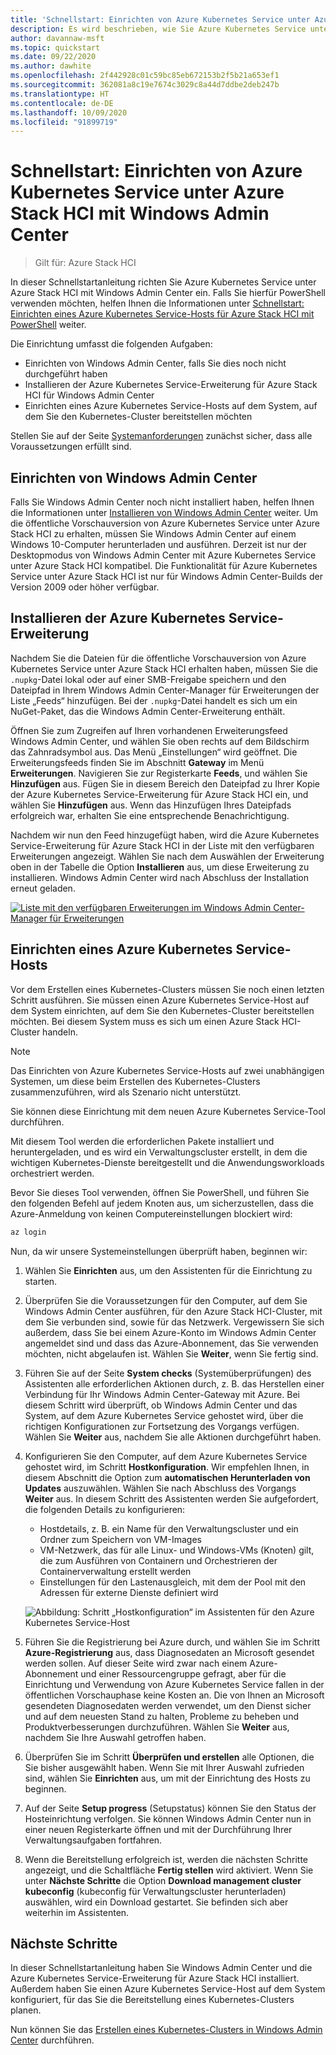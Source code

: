 ```yaml
---
title: 'Schnellstart: Einrichten von Azure Kubernetes Service unter Azure Stack HCI mit Windows Admin Center'
description: Es wird beschrieben, wie Sie Azure Kubernetes Service unter Azure Stack HCI mit Windows Admin Center einrichten.
author: davannaw-msft
ms.topic: quickstart
ms.date: 09/22/2020
ms.author: dawhite
ms.openlocfilehash: 2f442928c01c59bc85eb672153b2f5b21a653ef1
ms.sourcegitcommit: 362081a8c19e7674c3029c8a44d7ddbe2deb247b
ms.translationtype: HT
ms.contentlocale: de-DE
ms.lasthandoff: 10/09/2020
ms.locfileid: "91899719"
---
```

# <a name="quickstart-set-up-azure-kubernetes-service-on-azure-stack-hci-using-windows-admin-center"></a>Schnellstart: Einrichten von Azure Kubernetes Service unter Azure Stack HCI mit Windows Admin Center

> Gilt für: Azure Stack HCI

In dieser Schnellstartanleitung richten Sie Azure Kubernetes Service unter Azure Stack HCI mit Windows Admin Center ein. Falls Sie hierfür PowerShell verwenden möchten, helfen Ihnen die Informationen unter [Schnellstart: Einrichten eines Azure Kubernetes Service-Hosts für Azure Stack HCI mit PowerShell](setup-powershell.md) weiter.

Die Einrichtung umfasst die folgenden Aufgaben:

* Einrichten von Windows Admin Center, falls Sie dies noch nicht durchgeführt haben
* Installieren der Azure Kubernetes Service-Erweiterung für Azure Stack HCI für Windows Admin Center
* Einrichten eines Azure Kubernetes Service-Hosts auf dem System, auf dem Sie den Kubernetes-Cluster bereitstellen möchten

Stellen Sie auf der Seite [Systemanforderungen](.\system-requirements.md) zunächst sicher, dass alle Voraussetzungen erfüllt sind.

## <a name="setting-up-windows-admin-center"></a>Einrichten von Windows Admin Center

Falls Sie Windows Admin Center noch nicht installiert haben, helfen Ihnen die Informationen unter [Installieren von Windows Admin Center](/windows-server/manage/windows-admin-center/deploy/install) weiter. Um die öffentliche Vorschauversion von Azure Kubernetes Service unter Azure Stack HCI zu erhalten, müssen Sie Windows Admin Center auf einem Windows 10-Computer herunterladen und ausführen. Derzeit ist nur der Desktopmodus von Windows Admin Center mit Azure Kubernetes Service unter Azure Stack HCI kompatibel. Die Funktionalität für Azure Kubernetes Service unter Azure Stack HCI ist nur für Windows Admin Center-Builds der Version 2009 oder höher verfügbar.

## <a name="installing-the-azure-kubernetes-service-extension"></a>Installieren der Azure Kubernetes Service-Erweiterung

Nachdem Sie die Dateien für die öffentliche Vorschauversion von Azure Kubernetes Service unter Azure Stack HCI erhalten haben, müssen Sie die `.nupkg`-Datei lokal oder auf einer SMB-Freigabe speichern und den Dateipfad in Ihrem Windows Admin Center-Manager für Erweiterungen der Liste „Feeds“ hinzufügen. Bei der `.nupkg`-Datei handelt es sich um ein NuGet-Paket, das die Windows Admin Center-Erweiterung enthält.

Öffnen Sie zum Zugreifen auf Ihren vorhandenen Erweiterungsfeed Windows Admin Center, und wählen Sie oben rechts auf dem Bildschirm das Zahnradsymbol aus. Das Menü „Einstellungen“ wird geöffnet. Die Erweiterungsfeeds finden Sie im Abschnitt **Gateway** im Menü **Erweiterungen**. Navigieren Sie zur Registerkarte **Feeds**, und wählen Sie **Hinzufügen** aus. Fügen Sie in diesem Bereich den Dateipfad zu Ihrer Kopie der Azure Kubernetes Service-Erweiterung für Azure Stack HCI ein, und wählen Sie **Hinzufügen** aus. Wenn das Hinzufügen Ihres Dateipfads erfolgreich war, erhalten Sie eine entsprechende Benachrichtigung. 

Nachdem wir nun den Feed hinzugefügt haben, wird die Azure Kubernetes Service-Erweiterung für Azure Stack HCI in der Liste mit den verfügbaren Erweiterungen angezeigt. Wählen Sie nach dem Auswählen der Erweiterung oben in der Tabelle die Option **Installieren** aus, um diese Erweiterung zu installieren. Windows Admin Center wird nach Abschluss der Installation erneut geladen. 

[ ![Liste mit den verfügbaren Erweiterungen im Windows Admin Center-Manager für Erweiterungen](.\media\setup\extension-manager.png) ](.\media\setup\extension-manager.png#lightbox)

## <a name="setting-up-an-azure-kubernetes-service-host"></a>Einrichten eines Azure Kubernetes Service-Hosts

Vor dem Erstellen eines Kubernetes-Clusters müssen Sie noch einen letzten Schritt ausführen. Sie müssen einen Azure Kubernetes Service-Host auf dem System einrichten, auf dem Sie den Kubernetes-Cluster bereitstellen möchten. Bei diesem System muss es sich um einen Azure Stack HCI-Cluster handeln. 

> [!NOTE] 
> Das Einrichten von Azure Kubernetes Service-Hosts auf zwei unabhängigen Systemen, um diese beim Erstellen des Kubernetes-Clusters zusammenzuführen, wird als Szenario nicht unterstützt. 

Sie können diese Einrichtung mit dem neuen Azure Kubernetes Service-Tool durchführen. 

Mit diesem Tool werden die erforderlichen Pakete installiert und heruntergeladen, und es wird ein Verwaltungscluster erstellt, in dem die wichtigen Kubernetes-Dienste bereitgestellt und die Anwendungsworkloads orchestriert werden. 

Bevor Sie dieses Tool verwenden, öffnen Sie PowerShell, und führen Sie den folgenden Befehl auf jedem Knoten aus, um sicherzustellen, dass die Azure-Anmeldung von keinen Computereinstellungen blockiert wird:
```PowerShell
az login
```

Nun, da wir unsere Systemeinstellungen überprüft haben, beginnen wir: 
1. Wählen Sie **Einrichten** aus, um den Assistenten für die Einrichtung zu starten.
2. Überprüfen Sie die Voraussetzungen für den Computer, auf dem Sie Windows Admin Center ausführen, für den Azure Stack HCI-Cluster, mit dem Sie verbunden sind, sowie für das Netzwerk. Vergewissern Sie sich außerdem, dass Sie bei einem Azure-Konto im Windows Admin Center angemeldet sind und dass das Azure-Abonnement, das Sie verwenden möchten, nicht abgelaufen ist. Wählen Sie **Weiter**, wenn Sie fertig sind.
3. Führen Sie auf der Seite **System checks** (Systemüberprüfungen) des Assistenten alle erforderlichen Aktionen durch, z. B. das Herstellen einer Verbindung für Ihr Windows Admin Center-Gateway mit Azure. Bei diesem Schritt wird überprüft, ob Windows Admin Center und das System, auf dem Azure Kubernetes Service gehostet wird, über die richtigen Konfigurationen zur Fortsetzung des Vorgangs verfügen. Wählen Sie **Weiter** aus, nachdem Sie alle Aktionen durchgeführt haben.
4. Konfigurieren Sie den Computer, auf dem Azure Kubernetes Service gehostet wird, im Schritt **Hostkonfiguration**. Wir empfehlen Ihnen, in diesem Abschnitt die Option zum **automatischen Herunterladen von Updates** auszuwählen. Wählen Sie nach Abschluss des Vorgangs **Weiter** aus. In diesem Schritt des Assistenten werden Sie aufgefordert, die folgenden Details zu konfigurieren:
    * Hostdetails, z. B. ein Name für den Verwaltungscluster und ein Ordner zum Speichern von VM-Images
    * VM-Netzwerk, das für alle Linux- und Windows-VMs (Knoten) gilt, die zum Ausführen von Containern und Orchestrieren der Containerverwaltung erstellt werden 
    * Einstellungen für den Lastenausgleich, mit dem der Pool mit den Adressen für externe Dienste definiert wird

    ![Abbildung: Schritt „Hostkonfiguration“ im Assistenten für den Azure Kubernetes Service-Host](.\media\setup\host-configuration.png)

5. Führen Sie die Registrierung bei Azure durch, und wählen Sie im Schritt **Azure-Registrierung** aus, dass Diagnosedaten an Microsoft gesendet werden sollen. Auf dieser Seite wird zwar nach einem Azure-Abonnement und einer Ressourcengruppe gefragt, aber für die Einrichtung und Verwendung von Azure Kubernetes Service fallen in der öffentlichen Vorschauphase keine Kosten an. Die von Ihnen an Microsoft gesendeten Diagnosedaten werden verwendet, um den Dienst sicher und auf dem neuesten Stand zu halten, Probleme zu beheben und Produktverbesserungen durchzuführen. Wählen Sie **Weiter** aus, nachdem Sie Ihre Auswahl getroffen haben.
6. Überprüfen Sie im Schritt **Überprüfen und erstellen** alle Optionen, die Sie bisher ausgewählt haben. Wenn Sie mit Ihrer Auswahl zufrieden sind, wählen Sie **Einrichten** aus, um mit der Einrichtung des Hosts zu beginnen. 
7. Auf der Seite **Setup progress** (Setupstatus) können Sie den Status der Hosteinrichtung verfolgen. Sie können Windows Admin Center nun in einer neuen Registerkarte öffnen und mit der Durchführung Ihrer Verwaltungsaufgaben fortfahren. 
8. Wenn die Bereitstellung erfolgreich ist, werden die nächsten Schritte angezeigt, und die Schaltfläche **Fertig stellen** wird aktiviert. Wenn Sie unter **Nächste Schritte** die Option **Download management cluster kubeconfig** (kubeconfig für Verwaltungscluster herunterladen) auswählen, wird ein Download gestartet. Sie befinden sich aber weiterhin im Assistenten. 

## <a name="next-steps"></a>Nächste Schritte

In dieser Schnellstartanleitung haben Sie Windows Admin Center und die Azure Kubernetes Service-Erweiterung für Azure Stack HCI installiert. Außerdem haben Sie einen Azure Kubernetes Service-Host auf dem System konfiguriert, für das Sie die Bereitstellung eines Kubernetes-Clusters planen.

Nun können Sie das [Erstellen eines Kubernetes-Clusters in Windows Admin Center](create-kubernetes-cluster.md) durchführen.